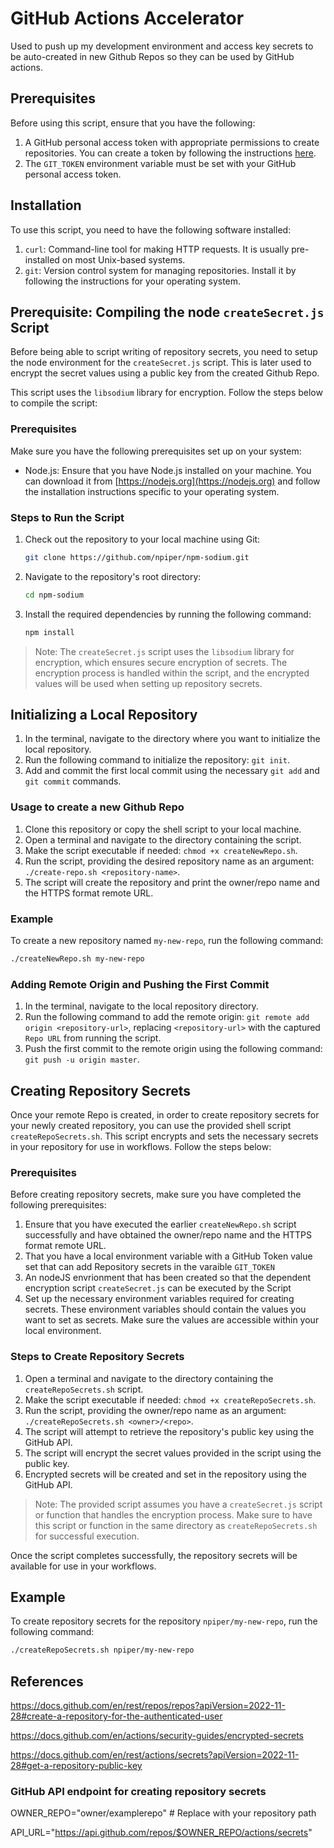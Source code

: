 # GitHub Actions Accelerator

Used to push up my development environment and access key secrets to be auto-created in new Github Repos so they can be used by GitHub actions.


## Prerequisites

Before using this script, ensure that you have the following:

1. A GitHub personal access token with appropriate permissions to create repositories. You can create a token by following the instructions [here](https://docs.github.com/en/authentication/keeping-your-account-and-data-secure/creating-a-personal-access-token).
2. The `GIT_TOKEN` environment variable must be set with your GitHub personal access token.

## Installation

To use this script, you need to have the following software installed:


1. `curl`: Command-line tool for making HTTP requests. It is usually pre-installed on most Unix-based systems.
2. `git`: Version control system for managing repositories. Install it by following the instructions for your operating system.


## Prerequisite: Compiling the node `createSecret.js` Script

Before being able to script writing of repository secrets, you need to setup the node environment for the `createSecret.js` script. This is later used to encrypt the secret values using a public key from the created Github Repo. 

This script uses the `libsodium` library for encryption. Follow the steps below to compile the script:

### Prerequisites

Make sure you have the following prerequisites set up on your system:

- Node.js: Ensure that you have Node.js installed on your machine. You can download it from [https://nodejs.org](https://nodejs.org) and follow the installation instructions specific to your operating system.

### Steps to Run the Script

1. Check out the repository to your local machine using Git:

   ```bash
   git clone https://github.com/npiper/npm-sodium.git
   ```

2. Navigate to the repository's root directory:

   ```bash
   cd npm-sodium
   ```

3. Install the required dependencies by running the following command:

   ```bash
   npm install
   ```

> Note: The `createSecret.js` script uses the `libsodium` library for encryption, which ensures secure encryption of secrets. The encryption process is handled within the script, and the encrypted values will be used when setting up repository secrets.


## Initializing a Local Repository

1. In the terminal, navigate to the directory where you want to initialize the local repository.
2. Run the following command to initialize the repository: `git init`.
3. Add and commit the first local commit using the necessary `git add` and `git commit` commands.


### Usage to create a new Github Repo

1. Clone this repository or copy the shell script to your local machine.
2. Open a terminal and navigate to the directory containing the script.
3. Make the script executable if needed: `chmod +x createNewRepo.sh`.
4. Run the script, providing the desired repository name as an argument: `./create-repo.sh <repository-name>`.
5. The script will create the repository and print the owner/repo name and the HTTPS format remote URL.

### Example

To create a new repository named `my-new-repo`, run the following command:

```bash
./createNewRepo.sh my-new-repo
```

### Adding Remote Origin and Pushing the First Commit

1. In the terminal, navigate to the local repository directory.
2. Run the following command to add the remote origin: `git remote add origin <repository-url>`, replacing `<repository-url>` with the captured `Repo URL` from running the script.
3. Push the first commit to the remote origin using the following command: `git push -u origin master`.


## Creating Repository Secrets

Once your remote Repo is created, in order to create repository secrets for your newly created repository, you can use the provided shell script `createRepoSecrets.sh`. This script encrypts and sets the necessary secrets in your repository for use in workflows. Follow the steps below:

### Prerequisites

Before creating repository secrets, make sure you have completed the following prerequisites:

1. Ensure that you have executed the earlier `createNewRepo.sh` script successfully and have obtained the owner/repo name and the HTTPS format remote URL.
2. That you have a local environment variable with a GitHub Token value set that can add Repository secrets in the varaible `GIT_TOKEN`
3. An nodeJS envrionment that has been created so that the dependent encryption script `createSecret.js` can be executed by the Script
4. Set up the necessary environment variables required for creating secrets. These environment variables should contain the values you want to set as secrets. Make sure the values are accessible within your local environment.

### Steps to Create Repository Secrets

1. Open a terminal and navigate to the directory containing the `createRepoSecrets.sh` script.
2. Make the script executable if needed: `chmod +x createRepoSecrets.sh`.
3. Run the script, providing the owner/repo name as an argument: `./createRepoSecrets.sh <owner>/<repo>`.
4. The script will attempt to retrieve the repository's public key using the GitHub API.
5. The script will encrypt the secret values provided in the script using the public key.
6. Encrypted secrets will be created and set in the repository using the GitHub API.

> Note: The provided script assumes you have a `createSecret.js` script or function that handles the encryption process. Make sure to have this script or function in the same directory as `createRepoSecrets.sh` for successful execution.

Once the script completes successfully, the repository secrets will be available for use in your workflows.

## Example

To create repository secrets for the repository `npiper/my-new-repo`, run the following command:

```bash
./createRepoSecrets.sh npiper/my-new-repo
```



## References



https://docs.github.com/en/rest/repos/repos?apiVersion=2022-11-28#create-a-repository-for-the-authenticated-user

https://docs.github.com/en/actions/security-guides/encrypted-secrets



https://docs.github.com/en/rest/actions/secrets?apiVersion=2022-11-28#get-a-repository-public-key

### GitHub API endpoint for creating repository secrets

OWNER_REPO="owner/examplerepo"  # Replace with your repository path

API_URL="https://api.github.com/repos/$OWNER_REPO/actions/secrets"